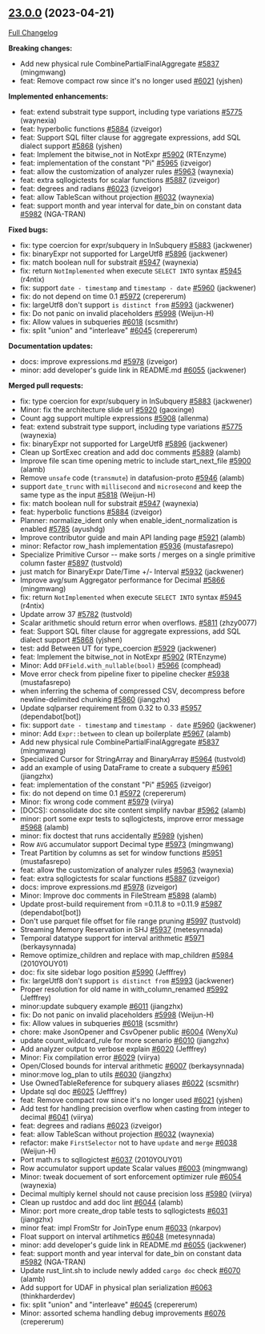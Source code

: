<!---
  Licensed to the Apache Software Foundation (ASF) under one
  or more contributor license agreements.  See the NOTICE file
  distributed with this work for additional information
  regarding copyright ownership.  The ASF licenses this file
  to you under the Apache License, Version 2.0 (the
  "License"); you may not use this file except in compliance
  with the License.  You may obtain a copy of the License at

    http://www.apache.org/licenses/LICENSE-2.0

  Unless required by applicable law or agreed to in writing,
  software distributed under the License is distributed on an
  "AS IS" BASIS, WITHOUT WARRANTIES OR CONDITIONS OF ANY
  KIND, either express or implied.  See the License for the
  specific language governing permissions and limitations
  under the License.
-->

## [23.0.0](https://github.com/apache/arrow-datafusion/tree/23.0.0) (2023-04-21)

[Full Changelog](https://github.com/apache/arrow-datafusion/compare/22.0.0...23.0.0)

**Breaking changes:**

- Add new physical rule CombinePartialFinalAggregate [#5837](https://github.com/apache/arrow-datafusion/pull/5837) (mingmwang)
- feat: Remove compact row since it's no longer used [#6021](https://github.com/apache/arrow-datafusion/pull/6021) (yjshen)

**Implemented enhancements:**

- feat: extend substrait type support, including type variations [#5775](https://github.com/apache/arrow-datafusion/pull/5775) (waynexia)
- feat: hyperbolic functions [#5884](https://github.com/apache/arrow-datafusion/pull/5884) (izveigor)
- feat: Support SQL filter clause for aggregate expressions, add SQL dialect support [#5868](https://github.com/apache/arrow-datafusion/pull/5868) (yjshen)
- feat: Implement the bitwise_not in NotExpr [#5902](https://github.com/apache/arrow-datafusion/pull/5902) (RTEnzyme)
- feat: implementation of the constant "Pi" [#5965](https://github.com/apache/arrow-datafusion/pull/5965) (izveigor)
- feat: allow the customization of analyzer rules [#5963](https://github.com/apache/arrow-datafusion/pull/5963) (waynexia)
- feat: extra sqllogictests for scalar functions [#5887](https://github.com/apache/arrow-datafusion/pull/5887) (izveigor)
- feat: degrees and radians [#6023](https://github.com/apache/arrow-datafusion/pull/6023) (izveigor)
- feat: allow TableScan without projection [#6032](https://github.com/apache/arrow-datafusion/pull/6032) (waynexia)
- feat: support month and year interval for date_bin on constant data [#5982](https://github.com/apache/arrow-datafusion/pull/5982) (NGA-TRAN)

**Fixed bugs:**

- fix: type coercion for expr/subquery in InSubquery [#5883](https://github.com/apache/arrow-datafusion/pull/5883) (jackwener)
- fix: binaryExpr not supported for LargeUtf8 [#5896](https://github.com/apache/arrow-datafusion/pull/5896) (jackwener)
- fix: match boolean null for substrait [#5947](https://github.com/apache/arrow-datafusion/pull/5947) (waynexia)
- fix: return `NotImplemented` when execute `SELECT INTO` syntax [#5945](https://github.com/apache/arrow-datafusion/pull/5945) (r4ntix)
- fix: support `date - timestamp` and `timestamp - date` [#5960](https://github.com/apache/arrow-datafusion/pull/5960) (jackwener)
- fix: do not depend on time 0.1 [#5972](https://github.com/apache/arrow-datafusion/pull/5972) (crepererum)
- fix: largeUtf8 don't support `is distinct from` [#5993](https://github.com/apache/arrow-datafusion/pull/5993) (jackwener)
- fix: Do not panic on invalid placeholders [#5998](https://github.com/apache/arrow-datafusion/pull/5998) (Weijun-H)
- fix: Allow values in subqueries [#6018](https://github.com/apache/arrow-datafusion/pull/6018) (scsmithr)
- fix: split "union" and "interleave" [#6045](https://github.com/apache/arrow-datafusion/pull/6045) (crepererum)

**Documentation updates:**

- docs: improve expressions.md [#5978](https://github.com/apache/arrow-datafusion/pull/5978) (izveigor)
- minor: add developer's guide link in README.md [#6055](https://github.com/apache/arrow-datafusion/pull/6055) (jackwener)

**Merged pull requests:**

- fix: type coercion for expr/subquery in InSubquery [#5883](https://github.com/apache/arrow-datafusion/pull/5883) (jackwener)
- Minor: fix the architecture slide url [#5920](https://github.com/apache/arrow-datafusion/pull/5920) (gaoxinge)
- Count agg support multiple expressions [#5908](https://github.com/apache/arrow-datafusion/pull/5908) (allenma)
- feat: extend substrait type support, including type variations [#5775](https://github.com/apache/arrow-datafusion/pull/5775) (waynexia)
- fix: binaryExpr not supported for LargeUtf8 [#5896](https://github.com/apache/arrow-datafusion/pull/5896) (jackwener)
- Clean up SortExec creation and add doc comments [#5889](https://github.com/apache/arrow-datafusion/pull/5889) (alamb)
- Improve file scan time opening metric to include start_next_file [#5900](https://github.com/apache/arrow-datafusion/pull/5900) (alamb)
- Remove `unsafe` code (`transmute`) in datafusion-proto [#5946](https://github.com/apache/arrow-datafusion/pull/5946) (alamb)
- support `date_trunc` with `millisecond` and `microsecond` and keep the same type as the input [#5818](https://github.com/apache/arrow-datafusion/pull/5818) (Weijun-H)
- fix: match boolean null for substrait [#5947](https://github.com/apache/arrow-datafusion/pull/5947) (waynexia)
- feat: hyperbolic functions [#5884](https://github.com/apache/arrow-datafusion/pull/5884) (izveigor)
- Planner: normalize_ident only when enable_ident_normalization is enabled [#5785](https://github.com/apache/arrow-datafusion/pull/5785) (ayushdg)
- Improve contributor guide and main API landing page [#5921](https://github.com/apache/arrow-datafusion/pull/5921) (alamb)
- minor: Refactor row_hash implementation [#5936](https://github.com/apache/arrow-datafusion/pull/5936) (mustafasrepo)
- Specialize Primitive Cursor -- make sorts / merges on a single primitive column faster [#5897](https://github.com/apache/arrow-datafusion/pull/5897) (tustvold)
- just match for BinaryExpr Date/Time +/- Interval [#5932](https://github.com/apache/arrow-datafusion/pull/5932) (jackwener)
- Improve avg/sum Aggregator performance for Decimal [#5866](https://github.com/apache/arrow-datafusion/pull/5866) (mingmwang)
- fix: return `NotImplemented` when execute `SELECT INTO` syntax [#5945](https://github.com/apache/arrow-datafusion/pull/5945) (r4ntix)
- Update arrow 37 [#5782](https://github.com/apache/arrow-datafusion/pull/5782) (tustvold)
- Scalar arithmetic should return error when overflows. [#5811](https://github.com/apache/arrow-datafusion/pull/5811) (zhzy0077)
- feat: Support SQL filter clause for aggregate expressions, add SQL dialect support [#5868](https://github.com/apache/arrow-datafusion/pull/5868) (yjshen)
- test: add Between UT for type_coercion [#5929](https://github.com/apache/arrow-datafusion/pull/5929) (jackwener)
- feat: Implement the bitwise_not in NotExpr [#5902](https://github.com/apache/arrow-datafusion/pull/5902) (RTEnzyme)
- Minor: Add `DFField.with_nullable(bool)` [#5966](https://github.com/apache/arrow-datafusion/pull/5966) (comphead)
- Move error check from pipeline fixer to pipeline checker [#5938](https://github.com/apache/arrow-datafusion/pull/5938) (mustafasrepo)
- when inferring the schema of compressed CSV, decompress before newline-delimited chunking [#5860](https://github.com/apache/arrow-datafusion/pull/5860) (jiangzhx)
- Update sqlparser requirement from 0.32 to 0.33 [#5957](https://github.com/apache/arrow-datafusion/pull/5957) (dependabot[bot])
- fix: support `date - timestamp` and `timestamp - date` [#5960](https://github.com/apache/arrow-datafusion/pull/5960) (jackwener)
- minor: Add `Expr::between` to clean up boilerplate [#5967](https://github.com/apache/arrow-datafusion/pull/5967) (alamb)
- Add new physical rule CombinePartialFinalAggregate [#5837](https://github.com/apache/arrow-datafusion/pull/5837) (mingmwang)
- Specialized Cursor for StringArray and BinaryArray [#5964](https://github.com/apache/arrow-datafusion/pull/5964) (tustvold)
- add an example of using DataFrame to create a subquery [#5961](https://github.com/apache/arrow-datafusion/pull/5961) (jiangzhx)
- feat: implementation of the constant "Pi" [#5965](https://github.com/apache/arrow-datafusion/pull/5965) (izveigor)
- fix: do not depend on time 0.1 [#5972](https://github.com/apache/arrow-datafusion/pull/5972) (crepererum)
- Minor: fix wrong code comment [#5979](https://github.com/apache/arrow-datafusion/pull/5979) (viirya)
- [DOCS]: consolidate doc site content simplify navbar [#5962](https://github.com/apache/arrow-datafusion/pull/5962) (alamb)
- minor: port some expr tests to sqllogictests, improve error message [#5968](https://github.com/apache/arrow-datafusion/pull/5968) (alamb)
- minor: fix doctest that runs accidentally [#5989](https://github.com/apache/arrow-datafusion/pull/5989) (yjshen)
- Row `AVG` accumulator support Decimal type [#5973](https://github.com/apache/arrow-datafusion/pull/5973) (mingmwang)
- Treat Partition by columns as set for window functions [#5951](https://github.com/apache/arrow-datafusion/pull/5951) (mustafasrepo)
- feat: allow the customization of analyzer rules [#5963](https://github.com/apache/arrow-datafusion/pull/5963) (waynexia)
- feat: extra sqllogictests for scalar functions [#5887](https://github.com/apache/arrow-datafusion/pull/5887) (izveigor)
- docs: improve expressions.md [#5978](https://github.com/apache/arrow-datafusion/pull/5978) (izveigor)
- Minor: Improve doc comments in FileStream [#5898](https://github.com/apache/arrow-datafusion/pull/5898) (alamb)
- Update prost-build requirement from =0.11.8 to =0.11.9 [#5987](https://github.com/apache/arrow-datafusion/pull/5987) (dependabot[bot])
- Don't use parquet file offset for file range pruning [#5997](https://github.com/apache/arrow-datafusion/pull/5997) (tustvold)
- Streaming Memory Reservation in SHJ [#5937](https://github.com/apache/arrow-datafusion/pull/5937) (metesynnada)
- Temporal datatype support for interval arithmetic [#5971](https://github.com/apache/arrow-datafusion/pull/5971) (berkaysynnada)
- Remove optimize_children and replace with map_children [#5984](https://github.com/apache/arrow-datafusion/pull/5984) (2010YOUY01)
- doc: fix site sidebar logo position [#5990](https://github.com/apache/arrow-datafusion/pull/5990) (Jefffrey)
- fix: largeUtf8 don't support `is distinct from` [#5993](https://github.com/apache/arrow-datafusion/pull/5993) (jackwener)
- Proper resolution for old name in with_column_renamed [#5992](https://github.com/apache/arrow-datafusion/pull/5992) (Jefffrey)
- minor:update subquery example [#6011](https://github.com/apache/arrow-datafusion/pull/6011) (jiangzhx)
- fix: Do not panic on invalid placeholders [#5998](https://github.com/apache/arrow-datafusion/pull/5998) (Weijun-H)
- fix: Allow values in subqueries [#6018](https://github.com/apache/arrow-datafusion/pull/6018) (scsmithr)
- chore: make JsonOpener and CsvOpener public [#6004](https://github.com/apache/arrow-datafusion/pull/6004) (WenyXu)
- update count_wildcard_rule for more scenario [#6010](https://github.com/apache/arrow-datafusion/pull/6010) (jiangzhx)
- Add analyzer output to verbose explain [#6020](https://github.com/apache/arrow-datafusion/pull/6020) (Jefffrey)
- Minor: Fix compilation error [#6029](https://github.com/apache/arrow-datafusion/pull/6029) (viirya)
- Open/Closed bounds for interval arithmetic [#6007](https://github.com/apache/arrow-datafusion/pull/6007) (berkaysynnada)
- minor:move log_plan to utils [#6030](https://github.com/apache/arrow-datafusion/pull/6030) (jiangzhx)
- Use OwnedTableReference for subquery aliases [#6022](https://github.com/apache/arrow-datafusion/pull/6022) (scsmithr)
- Update sql doc [#6025](https://github.com/apache/arrow-datafusion/pull/6025) (Jefffrey)
- feat: Remove compact row since it's no longer used [#6021](https://github.com/apache/arrow-datafusion/pull/6021) (yjshen)
- Add test for handling precision overflow when casting from integer to decimal [#6041](https://github.com/apache/arrow-datafusion/pull/6041) (viirya)
- feat: degrees and radians [#6023](https://github.com/apache/arrow-datafusion/pull/6023) (izveigor)
- feat: allow TableScan without projection [#6032](https://github.com/apache/arrow-datafusion/pull/6032) (waynexia)
- refactor: make `FirstSelector` not to have `update` and `merge` [#6038](https://github.com/apache/arrow-datafusion/pull/6038) (Weijun-H)
- Port math.rs to sqllogictest [#6037](https://github.com/apache/arrow-datafusion/pull/6037) (2010YOUY01)
- Row accumulator support update Scalar values [#6003](https://github.com/apache/arrow-datafusion/pull/6003) (mingmwang)
- Minor: tweak docuement of sort enforcement optimizer rule [#6054](https://github.com/apache/arrow-datafusion/pull/6054) (waynexia)
- Decimal multiply kernel should not cause precision loss [#5980](https://github.com/apache/arrow-datafusion/pull/5980) (viirya)
- Clean up rustdoc and add doc lint [#6044](https://github.com/apache/arrow-datafusion/pull/6044) (alamb)
- Minor: port more create_drop table tests to sqllogictests [#6031](https://github.com/apache/arrow-datafusion/pull/6031) (jiangzhx)
- minor feat: impl FromStr for JoinType enum [#6033](https://github.com/apache/arrow-datafusion/pull/6033) (nkarpov)
- Float support on interval artihmetics [#6048](https://github.com/apache/arrow-datafusion/pull/6048) (metesynnada)
- minor: add developer's guide link in README.md [#6055](https://github.com/apache/arrow-datafusion/pull/6055) (jackwener)
- feat: support month and year interval for date_bin on constant data [#5982](https://github.com/apache/arrow-datafusion/pull/5982) (NGA-TRAN)
- Update rust_lint.sh to include newly added `cargo doc` check [#6070](https://github.com/apache/arrow-datafusion/pull/6070) (alamb)
- Add support for UDAF in physical plan serialization [#6063](https://github.com/apache/arrow-datafusion/pull/6063) (thinkharderdev)
- fix: split "union" and "interleave" [#6045](https://github.com/apache/arrow-datafusion/pull/6045) (crepererum)
- Minor: assorted schema handling debug improvements [#6076](https://github.com/apache/arrow-datafusion/pull/6076) (crepererum)
